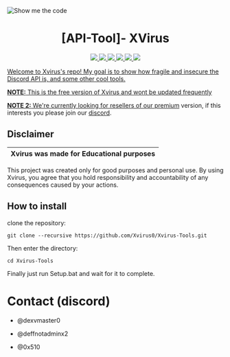 ![Show me the code](https://github.com/Xvirus0/Xvirus-Tools/assets/89728480/d7538665-19f2-405d-bb38-d7ccbd7be0fd)


<h1 align="center">[API-Tool]- XVirus</h1>
<p align="center">
  <a href="https://github.com/Xvirus0/Xvirus-Tools/blob/main/LICENSE">
    <img src="https://img.shields.io/badge/License-MIT-important">
  </a>
  <a href="https://www.python.org">
    <img src="https://img.shields.io/badge/Python-3.9-informational.svg">
  </a>
  <a href="https://github.com/Xvirus0/Xvirus-Tools">
    <img src="https://img.shields.io/badge/covarage-70%25-yellow">
  </a>
  <a href="https://github.com/Xvirus0/">
    <img src="https://img.shields.io/github/repo-size/Xvirus0/Xvirus-Tools.svg?label=Repo%20size&style=flat-square">
  </a>
  <a href="https://github.com/Xvirus0/">
    <img src="https://gpvc.arturio.dev/xvirus0">
  </a>
    <a href="https://github.com/Xvirus0/">
    <img src="https://img.shields.io/tokei/lines/github/Xvirus0/Xvirus-Tools">
</p>

Welcome to Xvirus's repo!
My goal is to show how fragile and insecure the Discord API is, and some other cool tools.

**NOTE:** This is the free version of Xvirus and wont be updated frequently

**NOTE 2:** We're currently looking for resellers of our [premium](https://xvirus.xyz/) version, if this interests you please join our [discord](https://discord.gg/xvirustool).

## Disclaimer

|Xvirus was made for Educational purposes|
|-------------------------------------------------|
This project was created only for good purposes and personal use.
By using Xvirus, you agree that you hold responsibility and accountability of any consequences caused by your actions.

## How to install 
 clone the repository: 
```shell
git clone --recursive https://github.com/Xvirus0/Xvirus-Tools.git
```
Then enter the directory:
```shell
cd Xvirus-Tools
```
Finally just run Setup.bat and wait for it to complete.


# Contact (discord)

* @dexvmaster0

* @deffnotadminx2

* @0x510
<!-- The machine is now active. Recovery protocol initiated. Please stand by! -->
